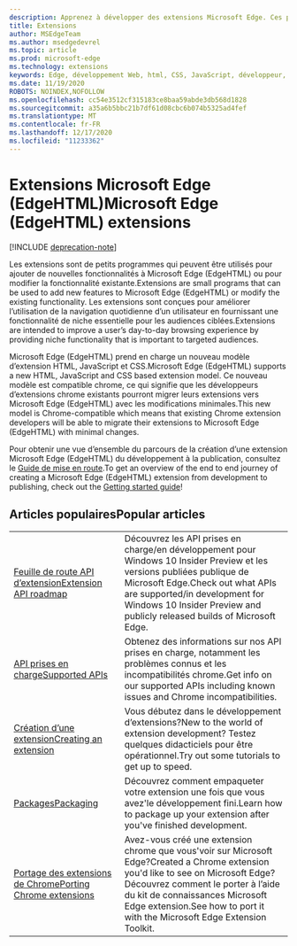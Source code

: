 ```yaml
---
description: Apprenez à développer des extensions Microsoft Edge. Ces petits programmes peuvent être utilisés pour ajouter de nouvelles fonctionnalités à Microsoft Edge ou modifier des fonctionnalités existantes.
title: Extensions
author: MSEdgeTeam
ms.author: msedgedevrel
ms.topic: article
ms.prod: microsoft-edge
ms.technology: extensions
keywords: Edge, développement Web, html, CSS, JavaScript, développeur, extensions
ms.date: 11/19/2020
ROBOTS: NOINDEX,NOFOLLOW
ms.openlocfilehash: cc54e3512cf315183ce8baa59abde3db568d1828
ms.sourcegitcommit: a35a6b5bbc21b7df61d08cbc6b074b5325ad4fef
ms.translationtype: MT
ms.contentlocale: fr-FR
ms.lasthandoff: 12/17/2020
ms.locfileid: "11233362"
---
```

# <span data-ttu-id="03984-105">Extensions Microsoft Edge (EdgeHTML)</span><span class="sxs-lookup"><span data-stu-id="03984-105">Microsoft Edge (EdgeHTML) extensions</span></span>  

[!INCLUDE [deprecation-note](includes/deprecation-note.md)]  

<span data-ttu-id="03984-106">Les extensions sont de petits programmes qui peuvent être utilisés pour ajouter de nouvelles fonctionnalités à Microsoft Edge (EdgeHTML) ou pour modifier la fonctionnalité existante.</span><span class="sxs-lookup"><span data-stu-id="03984-106">Extensions are small programs that can be used to add new features to Microsoft Edge (EdgeHTML) or modify the existing functionality.</span></span> <span data-ttu-id="03984-107">Les extensions sont conçues pour améliorer l’utilisation de la navigation quotidienne d’un utilisateur en fournissant une fonctionnalité de niche essentielle pour les audiences ciblées.</span><span class="sxs-lookup"><span data-stu-id="03984-107">Extensions are intended to improve a user’s day-to-day browsing experience by providing niche functionality that is important to targeted audiences.</span></span>

<span data-ttu-id="03984-108">Microsoft Edge (EdgeHTML) prend en charge un nouveau modèle d’extension HTML, JavaScript et CSS.</span><span class="sxs-lookup"><span data-stu-id="03984-108">Microsoft Edge (EdgeHTML) supports a new HTML, JavaScript and CSS based extension model.</span></span> <span data-ttu-id="03984-109">Ce nouveau modèle est compatible chrome, ce qui signifie que les développeurs d’extensions chrome existants pourront migrer leurs extensions vers Microsoft Edge (EdgeHTML) avec les modifications minimales.</span><span class="sxs-lookup"><span data-stu-id="03984-109">This new model is Chrome-compatible which means that existing Chrome extension developers will be able to migrate their extensions to Microsoft Edge (EdgeHTML) with minimal changes.</span></span>

<span data-ttu-id="03984-110">Pour obtenir une vue d’ensemble du parcours de la création d’une extension Microsoft Edge (EdgeHTML) du développement à la publication, consultez le [Guide de mise en route](./getting-started.md).</span><span class="sxs-lookup"><span data-stu-id="03984-110">To get an overview of the end to end journey of creating a Microsoft Edge (EdgeHTML) extension from development to publishing, check out the [Getting started guide](./getting-started.md)!</span></span>


## <span data-ttu-id="03984-111">Articles populaires</span><span class="sxs-lookup"><span data-stu-id="03984-111">Popular articles</span></span>

<table>
  <tr>
    <td><a href = "./api-support/extension-api-roadmap.md"><span data-ttu-id="03984-112">Feuille de route API d’extension</span><span class="sxs-lookup"><span data-stu-id="03984-112">Extension API roadmap</span></span></a></td>
    <td><span data-ttu-id="03984-113">Découvrez les API prises en charge/en développement pour Windows 10 Insider Preview et les versions publiées publique de Microsoft Edge.</span><span class="sxs-lookup"><span data-stu-id="03984-113">Check out what APIs are supported/in development for Windows 10 Insider Preview and publicly released builds of Microsoft Edge.</span></span></td></p>
<p>  </tr>
  <tr>
    <td><a href = "./api-support/supported-apis.md"><span data-ttu-id="03984-114">API prises en charge</span><span class="sxs-lookup"><span data-stu-id="03984-114">Supported APIs</span></span></a></td>
    <td><span data-ttu-id="03984-115">Obtenez des informations sur nos API prises en charge, notamment les problèmes connus et les incompatibilités chrome.</span><span class="sxs-lookup"><span data-stu-id="03984-115">Get info on our supported APIs including known issues and Chrome incompatibilities.</span></span></td>

  </tr>
  <tr>
    <td><a href = "./guides/creating-an-extension.md"><span data-ttu-id="03984-116">Création d’une extension</span><span class="sxs-lookup"><span data-stu-id="03984-116">Creating an extension</span></span></a></td>
    <td><span data-ttu-id="03984-117">Vous débutez dans le développement d’extensions?</span><span class="sxs-lookup"><span data-stu-id="03984-117">New to the world of extension development?</span></span> <span data-ttu-id="03984-118">Testez quelques didacticiels pour être opérationnel.</span><span class="sxs-lookup"><span data-stu-id="03984-118">Try out some tutorials to get up to speed.</span></span></td>

  </tr>
  <tr>
    <td><a href = "./guides/packaging.md"><span data-ttu-id="03984-119">Packages</span><span class="sxs-lookup"><span data-stu-id="03984-119">Packaging</span></span></a></td>
    <td><span data-ttu-id="03984-120">Découvrez comment empaqueter votre extension une fois que vous avez&#39;le développement fini.</span><span class="sxs-lookup"><span data-stu-id="03984-120">Learn how to package up your extension after you&#39;ve finished development.</span></span></td>

  </tr>
  <tr>
    <td><a href = "./guides/porting-chrome-extensions.md"><span data-ttu-id="03984-121">Portage des extensions de Chrome</span><span class="sxs-lookup"><span data-stu-id="03984-121">Porting Chrome extensions</span></span></a></td>
    <td><span data-ttu-id="03984-122">Avez-vous créé une extension chrome que vous&#39;voir sur Microsoft Edge?</span><span class="sxs-lookup"><span data-stu-id="03984-122">Created a Chrome extension you&#39;d like to see on Microsoft Edge?</span></span> <span data-ttu-id="03984-123">Découvrez comment le porter à l’aide du kit de connaissances Microsoft Edge extension.</span><span class="sxs-lookup"><span data-stu-id="03984-123">See how to port it with the Microsoft Edge Extension Toolkit.</span></span></td>

  </tr>
</table>
